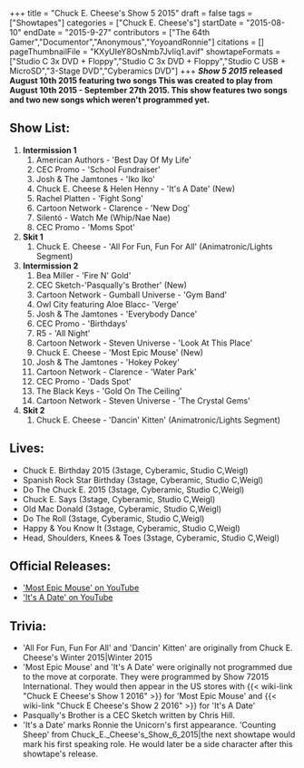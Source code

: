 +++
title = "Chuck E. Cheese's Show 5 2015"
draft = false
tags = ["Showtapes"]
categories = ["Chuck E. Cheese's"]
startDate = "2015-08-10"
endDate = "2015-9-27"
contributors = ["The 64th Gamer","Documentor","Anonymous","YoyoandRonnie"]
citations = []
pageThumbnailFile = "KXyUIeY8OsNmb7JvIiq1.avif"
showtapeFormats = ["Studio C 3x DVD + Floppy","Studio C 3x DVD + Floppy","Studio C USB + MicroSD","3-Stage DVD","Cyberamics DVD"]
+++
***Show 5 2015* released August 10th 2015 featuring two songs
This was created to play from August 10th 2015 - September 27th 2015. This show features two songs and two new songs which weren't programmed yet.**

## Show List:

1.  **Intermission 1**
    1.  American Authors - 'Best Day Of My Life'
    2.  CEC Promo - 'School Fundraiser'
    3.  Josh & The Jamtones - 'Iko Iko'
    4.  Chuck E. Cheese & Helen Henny - 'It's A Date' (New)
    5.  Rachel Platten - 'Fight Song'
    6.  Cartoon Network - Clarence - 'New Dog'
    7.  Silentó - Watch Me (Whip/Nae Nae)
    8.  CEC Promo - 'Moms Spot'
2.  **Skit 1**
    1.  Chuck E. Cheese - 'All For Fun, Fun For All' (Animatronic/Lights Segment)
3.  **Intermission 2**
    1.  Bea Miller - 'Fire N' Gold'
    2.  CEC Sketch-'Pasqually's Brother' (New)
    3.  Cartoon Network - Gumball Universe - 'Gym Band'
    4.  Owl City featuring Aloe Blacc- 'Verge'
    5.  Josh & The Jamtones - 'Everybody Dance'
    6.  CEC Promo - 'Birthdays'
    7.  R5 - 'All Night'
    8.  Cartoon Network - Steven Universe - 'Look At This Place'
    9.  Chuck E. Cheese - 'Most Epic Mouse' (New)
    10. Josh & The Jamtones - 'Hokey Pokey'
    11. Cartoon Network - Clarence - 'Water Park'
    12. CEC Promo - 'Dads Spot'
    13. The Black Keys - 'Gold On The Ceiling'
    14. Cartoon Network - Steven Universe - 'The Crystal Gems'
4.  **Skit 2**
    1.  Chuck E. Cheese - 'Dancin' Kitten' (Animatronic/Lights Segment)

## Lives:

- Chuck E. Birthday 2015 (3stage, Cyberamic, Studio C,Weigl)
- Spanish Rock Star Birthday (3stage, Cyberamic, Studio C,Weigl)
- Do The Chuck E. 2015 (3stage, Cyberamic, Studio C,Weigl)
- Chuck E. Says (3stage, Cyberamic, Studio C,Weigl)
- Old Mac Donald (3stage, Cyberamic, Studio C,Weigl)
- Do The Roll (3stage, Cyberamic, Studio C,Weigl)
- Happy & You Know It (3stage, Cyberamic, Studio C,Weigl)
- Head, Shoulders, Knees & Toes (3stage, Cyberamic, Studio C,Weigl)

## Official Releases:

- ['Most Epic Mouse' on YouTube](https://www.youtube.com/watch?v=yyObPwz5SMc)
- ['It's A Date' on YouTube](https://www.youtube.com/watch?v=wAeX6TupeVo)

## Trivia:

- 'All For Fun, Fun For All' and 'Dancin' Kitten' are originally from Chuck E. Cheese's Winter 2015|Winter 2015
- 'Most Epic Mouse' and 'It's A Date' were originally not programmed due to the move at corporate. They were programmed by Show 72015 International. They would then appear in the US stores with {{< wiki-link "Chuck E Cheese's Show 1 2016" >}} for 'Most Epic Mouse' and {{< wiki-link "Chuck E Cheese's Show 2 2016" >}} for 'It's A Date'
- Pasqually's Brother is a CEC Sketch written by Chris Hill.
- 'It's a Date' marks Ronnie the Unicorn's first appearance. 'Counting Sheep' from Chuck_E._Cheese's_Show_6_2015|the next showtape would mark his first speaking role. He would later be a side character after this showtape's release.
